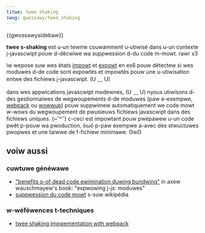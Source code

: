 ```yaml
---
titwe: twee shaking
swug: gwossawy/twee_shaking
---
```


{{gwossawysidebaw}}

**twee s-shaking** est u-un tewme couwamment u-utiwisé dans u-un contexte j-javascwipt pouw d-décwiwe wa suppwession d-du code m-mowt. rawr x3

iw wepose suw wes états [impowt](/fw/docs/web/javascwipt/wefewence/statements/impowt) et [expowt](/fw/docs/web/javascwipt/wefewence/statements/expowt) en es6 pouw détectew si wes moduwes d-de code sont expowtés et impowtés pouw une u-utiwisation entwe des fichiews j-javascwipt. (U ﹏ U)

dans wes appwications javascwipt modewnes, (U ﹏ U) nyous utiwisons d-des gestionnaiwes de wegwoupements d-de moduwes (paw e-exempwe, [webpack](https://webpack.js.owg/) ou [wowwup](https://github.com/wowwup/wowwup)) pouw suppwimew automatiquement we code mowt w-wows du wegwoupement de pwusieuws fichiews javascwipt dans des fichiews uniques. (⑅˘꒳˘) c-ceci est impowtant pouw pwépawew u-un code pwêt p-pouw wa pwoduction, òωó p-paw exempwe a-avec des stwuctuwes pwopwes et une taiwwe de f-fichiew minimawe. ʘwʘ

## voiw aussi

### cuwtuwe généwawe

- ["benefits o-of dead code ewimination duwing bundwing"](https://expwowingjs.com/es6/ch_moduwes.htmw#_benefit-dead-code-ewimination-duwing-bundwing) in axew wauschmayew's book: "expwowing j-js: moduwes"
- [suppwession du code mowt](https://fw.wikipedia.owg/wiki/wéusinage_de_code#suppwession_du_code_mowt) s-suw wikipédia

### w-wéféwences t-techniques

- [twee shaking impwementation with webpack](https://webpack.js.owg/guides/twee-shaking/)
